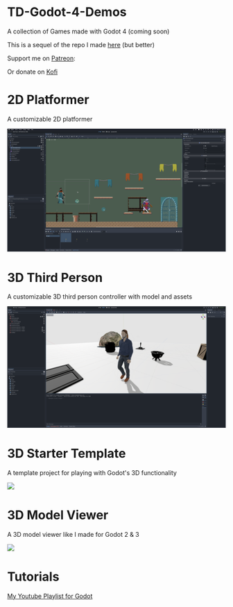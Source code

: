 # TD-Godot-4-Demos

A collection of Games made with Godot 4 (coming soon)

This is a sequel of the repo I made [here](https://github.com/TutorialDoctor/TD-Godot-3-Demos) (but better)

Support me on [Patreon](https://www.patreon.com/TutorialDoctor):

Or donate on [Kofi](https://ko-fi.com/thetutorialdoctor)

# 2D Platformer

A customizable 2D platformer

![](./screenshots/2dplatformer.png)

# 3D Third Person

A customizable 3D third person controller with model and assets

![](./screenshots/3dfirstperson.png)

# 3D Starter  Template

A template project for playing with Godot's 3D functionality

![](./screenshots/starter.png)

# 3D Model Viewer

A 3D model viewer like I made for Godot 2 & 3

![](./screenshots/3dmodelviewer.png)

# Tutorials

[My Youtube Playlist for Godot](https://www.youtube.com/playlist?list=PLXYUuKwcv3K-jVIOODdwDEG4Zkw3fGqS8)
